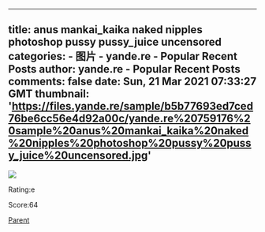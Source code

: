 
---
title: anus mankai_kaika naked nipples photoshop pussy pussy_juice uncensored
categories: 
    - 图片
    - yande.re - Popular Recent Posts
author: yande.re - Popular Recent Posts
comments: false
date: Sun, 21 Mar 2021 07:33:27 GMT
thumbnail: 'https://files.yande.re/sample/b5b77693ed7ced76be6cc56e4d92a00c/yande.re%20759176%20sample%20anus%20mankai_kaika%20naked%20nipples%20photoshop%20pussy%20pussy_juice%20uncensored.jpg'
---

<div>   
<img src="https://files.yande.re/sample/b5b77693ed7ced76be6cc56e4d92a00c/yande.re%20759176%20sample%20anus%20mankai_kaika%20naked%20nipples%20photoshop%20pussy%20pussy_juice%20uncensored.jpg" referrerpolicy="no-referrer"><p>Rating:e</p> <p>Score:64</p><a href="https://yande.re/post/show/752917">Parent</a>  
</div>
            